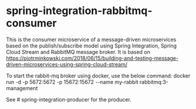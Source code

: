 # spring-integration-rabbitmq-consumer

This is the consumer microservice of a message-driven microservices based on the publish/subscribe model using Spring Integration, Spring Cloud Stream and RabbitMQ message broker. 
It is based on https://piotrminkowski.com/2018/06/15/building-and-testing-message-driven-microservices-using-spring-cloud-stream/

To start the rabbit-mq broker using docker, use the below command:
docker run -d -p 5672:5672 -p 15672:15672 --name my-rabbit rabbitmq:3-management

See # spring-integration-producer for the producer.
